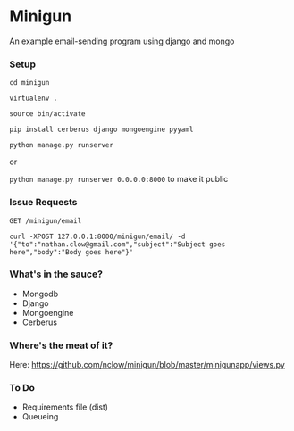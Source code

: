 # Minigun

An example email-sending program using django and mongo

### Setup

`cd minigun`

`virtualenv .`

`source bin/activate`

`pip install cerberus django mongoengine pyyaml`

`python manage.py runserver`

or

`python manage.py runserver 0.0.0.0:8000` to make it public

### Issue Requests

`GET /minigun/email`

```curl -XPOST 127.0.0.1:8000/minigun/email/ -d '{"to":"nathan.clow@gmail.com","subject":"Subject goes here","body":"Body goes here"}'```

### What's in the sauce?

* Mongodb
* Django
* Mongoengine
* Cerberus

### Where's the meat of it?

Here: https://github.com/nclow/minigun/blob/master/minigunapp/views.py

### To Do

* Requirements file (dist)
* Queueing
